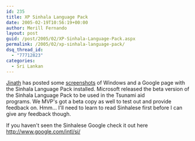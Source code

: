 ```yaml
---
id: 235
title: XP Sinhala Language Pack
date: 2005-02-19T10:56:19+00:00
author: Merill Fernando
layout: post
guid: /post/2005/02/XP-Sinhala-Language-Pack.aspx
permalink: /2005/02/xp-sinhala-language-pack/
dsq_thread_id:
  - "77712823"
categories:
  - Sri Lankan
---
```

<P><A href="http://jinath.weblogs.us">Jinath</A> has posted some <A href="http://jinath.weblogs.us/archives/025370.html">screenshots</A> of Windows and a Google page with the Sinhala Language Pack installed. Microsoft released the beta version of the Sinhala Language Pack to be used in the Tsunami aid programs.&nbsp;We&nbsp;MVP's got a beta copy as well to test out and provide feedback on. Hmm... I'll need to learn to read Sinhalese first before I can give any feedback though.</P>
<P>If you haven't seen the Sinhalese Google check it out here <A href="http://www.google.com/intl/si/">http://www.google.com/intl/si/</A></P>